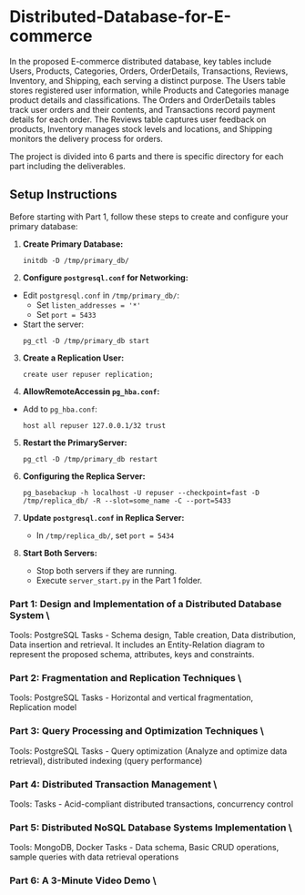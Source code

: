 # Distributed-Database-for-E-commerce

In the proposed E-commerce distributed database, key tables
include Users, Products, Categories, Orders, OrderDetails,
Transactions, Reviews, Inventory, and Shipping, each serving a
distinct purpose. The Users table stores registered user information,
while Products and Categories manage product details and
classifications. The Orders and OrderDetails tables track user
orders and their contents, and Transactions record payment details
for each order. The Reviews table captures user feedback on
products, Inventory manages stock levels and locations, and
Shipping monitors the delivery process for orders.

The project is divided into 6 parts and there is specific directory for each part including the deliverables.


## Setup Instructions

Before starting with Part 1, follow these steps to create and configure your primary database:

1. **Create Primary Database:**
   ```
   initdb -D /tmp/primary_db/
   ```

2. **Configure `postgresql.conf` for Networking:**

- Edit `postgresql.conf` in `/tmp/primary_db/`:
  - Set `listen_addresses = '*'`
  - Set `port = 5433`
- Start the server:
  ```
  pg_ctl -D /tmp/primary_db start
  ```

3. **Create a Replication User:**
   ```
   create user repuser replication;
   ```

4. **AllowRemoteAccessin `pg_hba.conf`:**

- Add to `pg_hba.conf`:
  ```
  host all repuser 127.0.0.1/32 trust
  ```

5. **Restart the PrimaryServer:**
   ```
   pg_ctl -D /tmp/primary_db restart
   ```
6. **Configuring the Replica Server:**
   ```
   pg_basebackup -h localhost -U repuser --checkpoint=fast -D /tmp/replica_db/ -R --slot=some_name -C --port=5433
   ```
7. **Update `postgresql.conf` in Replica Server:**

   - In `/tmp/replica_db/`, set `port = 5434`
8. **Start Both Servers:**

   - Stop both servers if they are running.
   - Execute `server_start.py` in the Part 1 folder.

### Part 1: Design and Implementation of a Distributed Database System  \

Tools: PostgreSQL 
Tasks - Schema design, Table creation, Data distribution, Data insertion and retrieval.
It includes an Entity-Relation diagram to represent the proposed schema, attributes, keys and constraints.

### Part 2: Fragmentation and Replication Techniques \

Tools: PostgreSQL 
Tasks - Horizontal and vertical fragmentation, Replication model

### Part 3: Query Processing and Optimization Techniques \

Tools: PostgreSQL
Tasks - Query optimization (Analyze and optimize data retrieval), distributed indexing (query performance)

### Part 4: Distributed Transaction Management \

Tools: 
Tasks - Acid-compliant distributed transactions, concurrency control

### Part 5: Distributed NoSQL Database Systems Implementation \

Tools: MongoDB, Docker 
Tasks - Data schema, Basic CRUD operations, sample queries with data retrieval operations

### Part 6: A 3-Minute Video Demo \
